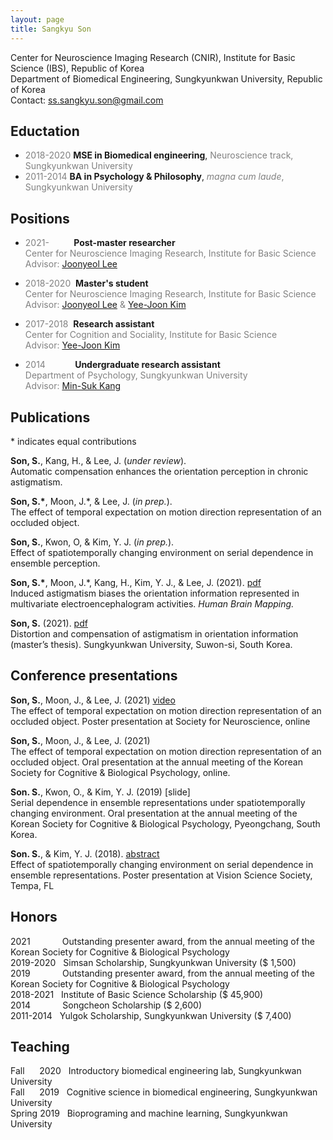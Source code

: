 ```yaml
---
layout: page
title: Sangkyu Son
---
```

Center for Neuroscience Imaging Research (CNIR), Institute for Basic Science (IBS), Republic of Korea <br>
Department of Biomedical Engineering, Sungkyunkwan University, Republic of Korea<br>
Contact: <ss.sangkyu.son@gmail.com>

## Eductation
-  <span style="color:gray">2018-2020</span> **MSE in Biomedical engineering**, <span style="color:gray">Neuroscience track, Sungkyunkwan University</span>
-  <span style="color:gray">2011-2014</span> **BA in Psychology & Philosophy**, <span style="color:gray">*magna cum laude*, Sungkyunkwan University</span>

## Positions
- <span style="color:gray">2021-&nbsp;&nbsp;&nbsp;&nbsp;&nbsp;&nbsp;&nbsp;&nbsp;&nbsp;</span> **Post-master researcher** <br> 
<span style="color:gray">Center for Neuroscience Imaging Research, Institute for Basic Science</span><br>
<span style="color:gray">Advisor: [Joonyeol Lee](https://semoconlab.com/)</span>

- <span style="color:gray">2018-2020&nbsp;</span> **Master's student**<br> 
<span style="color:gray">Center for Neuroscience Imaging Research, Institute for Basic Science</span> <br> 
<span style="color:gray">Advisor: [Joonyeol Lee](https://semoconlab.com/) & [Yee-Joon Kim](https://centers.ibs.re.kr/html/glia_en/people/people_0203.html)</span>

- <span style="color:gray">2017-2018&nbsp;</span> **Research assistant** <br> 
<span style="color:gray">Center for Cognition and Sociality, Institute for Basic Science</span> <br> 
<span style="color:gray">Advisor: [Yee-Joon Kim](https://centers.ibs.re.kr/html/glia_en/people/people_0203.html)</span>

- <span style="color:gray">2014&nbsp;&nbsp;&nbsp;&nbsp;&nbsp;&nbsp;&nbsp;&nbsp;&nbsp;&nbsp;&nbsp;</span> **Undergraduate research assistant** <br> 
<span style="color:gray">Department of Psychology, Sungkyunkwan University</span> <br> 
<span style="color:gray">Advisor: [Min-Suk Kang](https://sites.google.com/view/vcnlskku/vcnl-lab)</span>

## Publications
\* indicates equal contributions

**Son, S.**, Kang, H., & Lee, J. (*under review*). <br>
Automatic compensation enhances the orientation perception in chronic astigmatism. <br>

**Son, S.\***, Moon, J.\*, & Lee, J. (*in prep.*). <br>
The effect of temporal expectation on motion direction representation of an occluded object. <br>

**Son, S.**, Kwon, O, & Kim, Y. J. (*in prep.*). <br> 
Effect of spatiotemporally changing environment on serial dependence in ensemble perception. <br>

**Son, S.\***, Moon, J.\*, Kang, H., Kim, Y. J., & Lee, J. (2021). [pdf](https://onlinelibrary.wiley.com/doi/epdf/10.1002/hbm.25550) <br> 
Induced astigmatism biases the orientation information represented in multivariate electroencephalogram activities. *Human Brain Mapping.* <br>

**Son, S.** (2021). [pdf](https://dcollection.skku.edu/public_resource/pdf/000000161506_20211201123600.pdf)<br>
Distortion and compensation of astigmatism in orientation information (master’s thesis). Sungkyunkwan University, Suwon-si, South Korea. <br>

## Conference presentations
**Son, S.**, Moon, J., & Lee, J. (2021) [video](https://www.youtube.com/watch?v=za12HqT5_gA) <br>
The effect of temporal expectation on motion direction representation of an occluded object. Poster presentation at Society for Neuroscience, online<br>

**Son, S.**, Moon, J., & Lee, J. (2021) <br>
The effect of temporal expectation on motion direction representation of an occluded object. Oral presentation at the annual meeting of the Korean Society for Cognitive & Biological Psychology, online.<br>

**Son. S.**, Kwon, O., & Kim, Y. J. (2019) [slide] <br>
Serial dependence in ensemble representations under spatiotemporally changing environment. Oral presentation at the annual meeting of the Korean Society for Cognitive & Biological Psychology, Pyeongchang, South Korea. <br>

**Son. S.**, & Kim, Y. J. (2018). [abstract](https://jov.arvojournals.org/article.aspx?articleid=2699069) <br>
Effect of spatiotemporally changing environment on serial dependence in ensemble representations. Poster presentation at Vision Science Society, Tempa, FL<br>

## Honors
2021&nbsp;&nbsp;&nbsp;&nbsp;&nbsp;&nbsp;&nbsp;&nbsp;&nbsp;&nbsp;&nbsp;&nbsp;	Outstanding presenter award, from the annual meeting of the Korean Society for Cognitive & Biological Psychology <br>
2019-2020&nbsp;&nbsp;	Simsan Scholarship, Sungkyunkwan University ($ 1,500) <br>
2019&nbsp;&nbsp;&nbsp;&nbsp;&nbsp;&nbsp;&nbsp;&nbsp;&nbsp;&nbsp;&nbsp;&nbsp;	Outstanding presenter award, from the annual meeting of the Korean Society for Cognitive & Biological Psychology <br>
2018-2021&nbsp;&nbsp;	Institute of Basic Science Scholarship ($ 45,900) <br>
2014&nbsp;&nbsp;&nbsp;&nbsp;&nbsp;&nbsp;&nbsp;&nbsp;&nbsp;&nbsp;&nbsp;&nbsp;	Songcheon Scholarship ($ 2,600) <br>
2011-2014&nbsp;&nbsp;	Yulgok Scholarship, Sungkyunkwan University ($ 7,400) <br>

## Teaching
Fall&nbsp;&nbsp;&nbsp;&nbsp;&nbsp; 2020&nbsp;&nbsp;	Introductory biomedical engineering lab, Sungkyunkwan University <br>
Fall&nbsp;&nbsp;&nbsp;&nbsp;&nbsp; 2019&nbsp;&nbsp;	Cognitive science in biomedical engineering, Sungkyunkwan University <br>
Spring 2019&nbsp;&nbsp;	Bioprograming and machine learning, Sungkyunkwan University <br>

